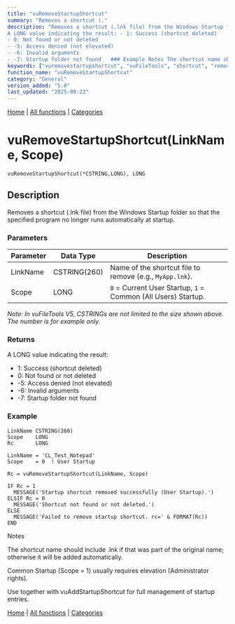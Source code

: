 ```yaml
---
title: "vuRemoveStartupShortcut"
summary: "Removes a shortcut (."
description: "Removes a shortcut (.lnk file) from the Windows Startup folder so that the specified program no longer runs automatically at startup. ### Parameters _Note: In vuFileTools V5, CSTRINGs are not limited to the size shown above. The number is for example only._ ### Returns
A LONG value indicating the result: - 1: Success (shortcut deleted)  
- 0: Not found or not deleted  
- -5: Access denied (not elevated)  
- -6: Invalid arguments  
- -7: Startup folder not found   ### Example Notes The shortcut name should include .lnk if that was part of the original name; otherwise it will be added automatically. Common Startup (Scope = 1) usually requires elevation (Administrator rights). Use together with vuAddStartupShortcut for full management of startup entries. [Home](../index.md) | [All functions](index.md) | [Categories](../categories/index.md)"
keywords: ["vuremovestartupshortcut", "vuFileTools", "shortcut", "removes", "general", "Clarion", "Windows"]
function_name: "vuRemoveStartupShortcut"
category: "General"
version_added: "5.0"
last_updated: "2025-09-23"
---
```


[Home](../index.md) | [All functions](index.md) | [Categories](../categories/index.md)

# vuRemoveStartupShortcut(LinkName, Scope)

```Prototype
vuRemoveStartupShortcut(*CSTRING,LONG), LONG
```


## Description
Removes a shortcut (.lnk file) from the Windows Startup folder so that the specified program no longer runs automatically at startup.

### Parameters

| Parameter | Data Type    | Description                                                                 |
|-----------|--------------|-----------------------------------------------------------------------------|
| LinkName  | CSTRING(260) | Name of the shortcut file to remove (e.g., `MyApp.lnk`).                     |
| Scope     | LONG         | `0` = Current User Startup, `1` = Common (All Users) Startup.               |

_Note: In vuFileTools V5, CSTRINGs are not limited to the size shown above. The number is for example only._

### Returns
A LONG value indicating the result:

- 1: Success (shortcut deleted)  
- 0: Not found or not deleted  
- -5: Access denied (not elevated)  
- -6: Invalid arguments  
- -7: Startup folder not found  

### Example

```Clarion
LinkName CSTRING(260)
Scope    LONG
Rc       LONG

LinkName = 'CL_Test_Notepad'
Scope    = 0  ! User Startup

Rc = vuRemoveStartupShortcut(LinkName, Scope)

IF Rc = 1
  MESSAGE('Startup shortcut removed successfully (User Startup).')
ELSIF Rc = 0
  MESSAGE('Shortcut not found or not deleted.')
ELSE
  MESSAGE('Failed to remove startup shortcut. rc=' & FORMAT(Rc))
END

```
Notes

The shortcut name should include .lnk if that was part of the original name; otherwise it will be added automatically.

Common Startup (Scope = 1) usually requires elevation (Administrator rights).

Use together with vuAddStartupShortcut for full management of startup entries.

[Home](../index.md) | [All functions](index.md) | [Categories](../categories/index.md)
